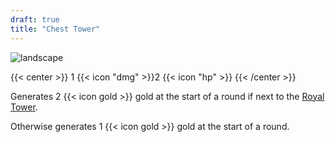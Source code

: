 ```yaml
---
draft: true
title: "Chest Tower"
---
```


![landscape](/images/towers/towerS_4.png)

{{< center >}}
1 {{< icon "dmg" >}}2 {{< icon "hp" >}}
{{< /center >}}

Generates 2 {{< icon gold >}} gold at the start of a round if next to the [Royal Tower](/towers/royal-tower).

Otherwise generates 1 {{< icon gold >}} gold at the start of a round.